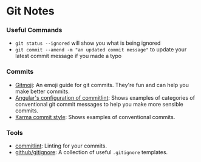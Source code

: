 # Git Notes

### Useful Commands
- `git status --ignored` will show you what is being ignored
- `git commit --amend -m "an updated commit message"` to update your latest commit message if you made a typo


### Commits
- [Gitmoji](https://gitmoji.dev/): An emoji guide for git commits. They're fun and can help you make better commits.
- [Angular's configuration of commitlint](https://github.com/conventional-changelog/commitlint/tree/master/@commitlint/config-conventional#type-enum): Shows examples of categories of conventional git commit messages to help you make more sensible commits.
- [Karma commit style](https://karma-runner.github.io/0.10/dev/git-commit-msg.html): Shows examples of conventional commits.

### Tools
- [commitlint](https://github.com/conventional-changelog/commitlint): Linting for your commits.
- [github/gitignore](https://github.com/github/gitignore): A collection of useful `.gitignore` templates.
